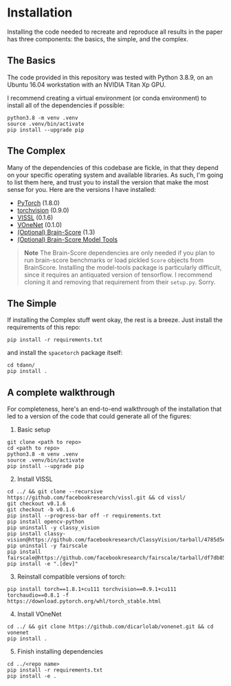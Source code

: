 # Installation
Installing the code needed to recreate and reproduce all results in the paper has three components: the basics, the simple, and the complex.

## The Basics
The code provided in this repository was tested with Python 3.8.9, on an Ubuntu 16.04 workstation with an NVIDIA Titan Xp GPU. 

I recommend creating a virtual environment (or conda environment) to install all of the dependencies if possible:
```shell
python3.8 -m venv .venv
source .venv/bin/activate
pip install --upgrade pip
```

## The Complex
Many of the dependencies of this codebase are fickle, in that they depend on your specific operating system and available libraries.
As such, I'm going to list them here, and trust you to install the version that make the most sense for you. Here are the versions I have installed:
* [PyTorch](https://pytorch.org/get-started/locally/) (1.8.0)
* [torchvision](https://pytorch.org/get-started/locally/) (0.9.0)
* [VISSL](https://vissl.ai/) (0.1.6)
* [VOneNet](https://github.com/dicarlolab/vonenet) (0.1.0)
* [(Optional) Brain-Score](https://github.com/brain-score) (1.3)
* [(Optional) Brain-Score Model Tools](https://github.com/brain-score/model-tools) 

> **Note**
> The Brain-Score dependencies are only needed if you plan to run brain-score benchmarks or load pickled `Score` objects from BrainScore. Installing the model-tools package is particularly difficult, since it requires an antiquated version of tensorflow. I recommend cloning it and removing that requirement from their `setup.py`. Sorry.

## The Simple
If installing the Complex stuff went okay, the rest is a breeze.
Just install the requirements of this repo:
```shell
pip install -r requirements.txt
```

and install the `spacetorch` package itself:
```shell
cd tdann/
pip install .
```

## A complete walkthrough
For completeness, here's an end-to-end walkthrough of the installation that led to a version
of the code that could generate all of the figures:

1. Basic setup
```shell
git clone <path to repo>
cd <path to repo>
python3.8 -m venv .venv
source .venv/bin/activate
pip install --upgrade pip
```

2. Install VISSL
```shell
cd ../ && git clone --recursive https://github.com/facebookresearch/vissl.git && cd vissl/
git checkout v0.1.6
git checkout -b v0.1.6
pip install --progress-bar off -r requirements.txt
pip install opencv-python
pip uninstall -y classy_vision
pip install classy-vision@https://github.com/facebookresearch/ClassyVision/tarball/4785d5ee19d3bcedd5b28c1eb51ea1f59188b54d
pip uninstall -y fairscale
pip install fairscale@https://github.com/facebookresearch/fairscale/tarball/df7db85cef7f9c30a5b821007754b96eb1f977b6
pip install -e ".[dev]"
```

3. Reinstall compatible versions of torch:
```shell
pip install torch==1.8.1+cu111 torchvision==0.9.1+cu111 torchaudio==0.8.1 -f https://download.pytorch.org/whl/torch_stable.html
```

4. Install VOneNet
```shell
cd ../ && git clone https://github.com/dicarlolab/vonenet.git && cd vonenet
pip install .
```

5. Finish installing dependencies
```shell
cd ../<repo name>
pip install -r requirements.txt
pip install -e .
```